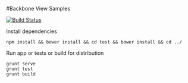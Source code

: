 #Backbone View Samples  

[![Build Status](https://travis-ci.org/Lbatson/backbone-view-samples.svg?branch=master)](https://travis-ci.org/Lbatson/backbone-view-samples)

Install dependencies  

```
npm install && bower install && cd test && bower install && cd ../
```

Run app or tests or build for distribution  

```
grunt serve
grunt test
grunt build
```
